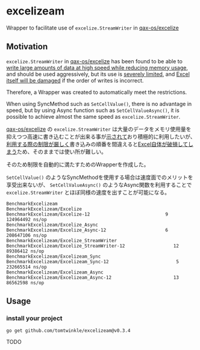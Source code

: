 # excelizeam
Wrapper to facilitate use of `excelize.StreamWriter` in [qax-os/excelize](https://github.com/qax-os/excelize)

## Motivation

`excelize.StreamWriter` in [qax-os/excelize](https://github.com/qax-os/excelize) has been found to be able to [write large amounts of data at high speed while reducing memory usage](https://xuri.me/excelize/en/performance.html), and should be used aggressively, but its use is [severely limited](https://pkg.go.dev/github.com/xuri/excelize/v2#File.NewStreamWriter), and [Excel itself will be damaged](https://github.com/qax-os/excelize/issues/1202) if the order of writes is incorrect.

Therefore, a Wrapper was created to automatically meet the restrictions.

When using SyncMethod such as `SetCellValue()`, there is no advantage in speed, but by using Async function such as `SetCellValueAsync()`, it is possible to achieve almost the same speed as `excelize.StreamWriter`.

[qax-os/excelize](https://github.com/qax-os/excelize) の `excelize.StreamWriter` は大量のデータをメモリ使用量を抑えつつ高速に書き込むことが出来る事が[示されて](https://xuri.me/excelize/ja/performance.html)おり積極的に利用したいが、[利用する際の制限が厳しく](https://pkg.go.dev/github.com/xuri/excelize/v2#File.NewStreamWriter)書き込みの順番を間違えると[Excel自体が破損してしまう](https://github.com/qax-os/excelize/issues/1202)ため、そのままでは使い所が難しい。

そのため制限を自動的に満たすためのWrapperを作成した。

`SetCellValue()` のようなSyncMethodを使用する場合は速度面でのメリットを享受出来ないが、 `SetCellValueAsync()` のようなAsync関数を利用することで `excelize.StreamWriter` とほぼ同様の速度を出すことが可能になる。

```
BenchmarkExcelizeam
BenchmarkExcelizeam/Excelize
BenchmarkExcelizeam/Excelize-12                  	       9	 124964492 ns/op
BenchmarkExcelizeam/Excelize_Async
BenchmarkExcelizeam/Excelize_Async-12   	               6	 208647106 ns/op
BenchmarkExcelizeam/Excelize_StreamWriter
BenchmarkExcelizeam/Excelize_StreamWriter-12         	      12	  89386412 ns/op
BenchmarkExcelizeam/Excelizeam_Sync
BenchmarkExcelizeam/Excelizeam_Sync-12               	       5	 232665514 ns/op
BenchmarkExcelizeam/Excelizeam_Async
BenchmarkExcelizeam/Excelizeam_Async-12              	      13	  86562598 ns/op
```

## Usage

### install your project

```
go get github.com/tomtwinkle/excelizeam@v0.3.4
```

TODO
